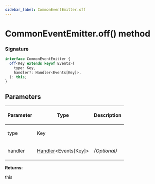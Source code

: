 ```yaml
---
sidebar_label: CommonEventEmitter.off
---
```


# CommonEventEmitter.off() method

### Signature

```typescript
interface CommonEventEmitter {
  off<Key extends keyof Events>(
    type: Key,
    handler?: Handler<Events[Key]>,
  ): this;
}
```

## Parameters

<table><thead><tr><th>

Parameter

</th><th>

Type

</th><th>

Description

</th></tr></thead>
<tbody><tr><td>

type

</td><td>

Key

</td><td>

</td></tr>
<tr><td>

handler

</td><td>

[Handler](./puppeteer.handler.md)&lt;Events\[Key\]&gt;

</td><td>

_(Optional)_

</td></tr>
</tbody></table>

**Returns:**

this
